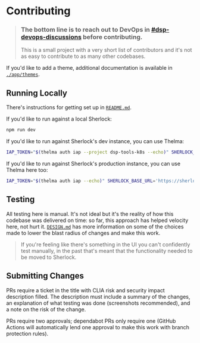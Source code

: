 # Contributing

> ### The bottom line is to reach out to DevOps in [#dsp-devops-discussions](https://broadinstitute.enterprise.slack.com/archives/C029LTN5L80) before contributing.
>
> This is a small project with a very short list of contributors and it's not as easy to contribute to as many other codebases.

If you'd like to add a theme, additional documentation is available in [`./app/themes`](./app/themes/README.md).

## Running Locally

There's instructions for getting set up in [`README.md`](./README.md).

If you'd like to run against a local Sherlock:

```bash
npm run dev
```

If you'd like to run against Sherlock's dev instance, you can use Thelma:

```bash
IAP_TOKEN="$(thelma auth iap --project dsp-tools-k8s --echo)" SHERLOCK_BASE_URL='https://sherlock-dev.dsp-devops.broadinstitute.org' npm run dev
```

If you'd like to run against Sherlock's production instance, you can use Thelma here too:

```bash
IAP_TOKEN="$(thelma auth iap --echo)" SHERLOCK_BASE_URL='https://sherlock.dsp-devops-prod.broadinstitute.org' npm run dev
```

## Testing

All testing here is manual. It's not ideal but it's the reality of how this codebase was delivered on time: so far, this approach has helped velocity here, not hurt it. [`DESIGN.md`](./DESIGN.md) has more information on some of the choices made to lower the blast radius of changes and make this work.

> If you're feeling like there's something in the UI you can't confidently test manually, in the past that's meant that the functionality needed to be moved to Sherlock.

## Submitting Changes

PRs require a ticket in the title with CLIA risk and security impact description filled. The description must include a summary of the changes, an explanation of what testing was done (screenshots recommended), and a note on the risk of the change.

PRs require two approvals; dependabot PRs only require one (GitHub Actions will automatically lend one approval to make this work with branch protection rules).
